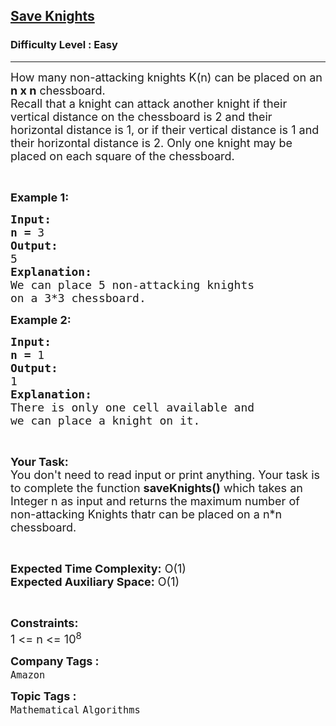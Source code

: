 <h2><a href="https://www.geeksforgeeks.org/problems/save-knights2718/1?page=8&category=Mathematical&difficulty=Easy&sortBy=submissions">Save Knights</a></h2><h3>Difficulty Level : Easy</h3><hr><div class="problems_problem_content__Xm_eO"><p><span style="font-size:18px">How many non-attacking knights K(n)&nbsp;can be placed on an <strong>n x n</strong>&nbsp;chessboard.&nbsp;<br>
Recall that a knight can attack another knight if their vertical distance on the chessboard is 2 and their horizontal distance is 1, or if their vertical distance is 1 and their horizontal distance is 2. Only one knight may be placed on each square of the chessboard.</span></p>

<p>&nbsp;</p>

<p><span style="font-size:18px"><strong>Example 1:</strong></span></p>

<pre><span style="font-size:18px"><strong>Input:</strong></span>
<span style="font-size:18px"><strong>n = </strong>3</span>
<span style="font-size:18px"><strong>Output:</strong></span>
<span style="font-size:18px">5</span>
<span style="font-size:18px"><strong>Explanation:</strong></span>
<span style="font-size:18px">We can place 5 non-attacking knights
on a 3*3 chessboard.</span></pre>

<p><span style="font-size:18px"><strong>Example 2:</strong></span></p>

<pre><span style="font-size:18px"><strong>Input:</strong></span>
<span style="font-size:18px"><strong>n = </strong>1</span>
<span style="font-size:18px"><strong>Output:</strong></span>
<span style="font-size:18px">1</span>
<span style="font-size:18px"><strong>Explanation:</strong></span>
<span style="font-size:18px">There is only one cell available and
we can place a knight on it.</span></pre>

<p>&nbsp;</p>

<p><span style="font-size:18px"><strong>Your Task:</strong><br>
You don't need to read input or print anything. Your task is to complete the function <strong>saveKnights()</strong> which takes an Integer n as input and returns the maximum number of non-attacking Knights thatr can be placed on a n*n chessboard.</span></p>

<p>&nbsp;</p>

<p><span style="font-size:18px"><strong>Expected Time Complexity:</strong> O(1)<br>
<strong>Expected Auxiliary Space:</strong> O(1)</span></p>

<p>&nbsp;</p>

<p><span style="font-size:18px"><strong>Constraints:</strong></span><br>
<span style="font-size:18px">1 &lt;= n &lt;= 10<sup>8</sup></span></p>
</div><p><span style=font-size:18px><strong>Company Tags : </strong><br><code>Amazon</code>&nbsp;<br><p><span style=font-size:18px><strong>Topic Tags : </strong><br><code>Mathematical</code>&nbsp;<code>Algorithms</code>&nbsp;